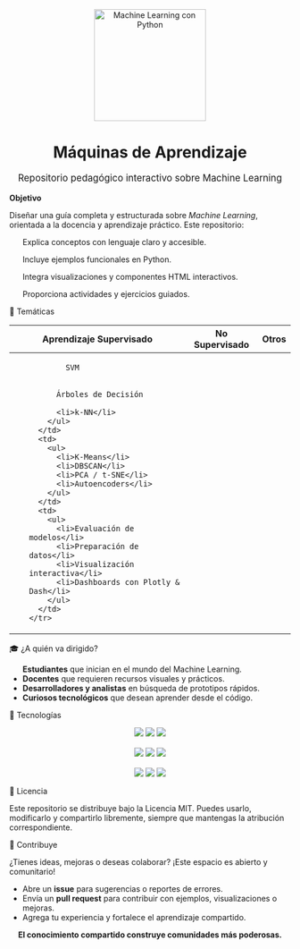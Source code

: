 <!-- Título y logo -->
<div align="center">
  <img src="https://drive.google.com/uc?export=view&id=1Cd5CvEn4VY5mI220WTtgswq5Spwq1DFL" alt="Machine Learning con Python" width="200"/>
  <h1>Máquinas de Aprendizaje</h1>
  <p style="font-size: 1.2em;">Repositorio pedagógico interactivo sobre Machine Learning</p>
</div>




 **Objetivo**

Diseñar una guía completa y estructurada sobre *Machine Learning*, orientada a la docencia y aprendizaje práctico. Este repositorio:

<ul>
 Explica conceptos con lenguaje claro y accesible.
  
  Incluye ejemplos funcionales en Python.
  
  Integra visualizaciones y componentes HTML interactivos.
  
  Proporciona actividades y ejercicios guiados.
</ul>



 📂 Temáticas 

<div align="center">

<table>
  <thead>
    <tr><th style="text-align:center;">Aprendizaje Supervisado</th><th style="text-align:center;">No Supervisado</th><th style="text-align:center;">Otros</th></tr>
  </thead>
  <tbody>
    <tr>
      <td>
        <ul>
          <Regresión Lineal
          Regresión Logística
          
            SVM
            
          
          Árboles de Decisión
          
          <li>k-NN</li>
        </ul>
      </td>
      <td>
        <ul>
          <li>K-Means</li>
          <li>DBSCAN</li>
          <li>PCA / t-SNE</li>
          <li>Autoencoders</li>
        </ul>
      </td>
      <td>
        <ul>
          <li>Evaluación de modelos</li>
          <li>Preparación de datos</li>
          <li>Visualización interactiva</li>
          <li>Dashboards con Plotly & Dash</li>
        </ul>
      </td>
    </tr>
  </tbody>
</table>

</div>



🎓 ¿A quién va dirigido?

<ul>
  <strong>Estudiantes</strong> que inician en el mundo del Machine Learning.
  <li><strong>Docentes</strong> que requieren recursos visuales y prácticos.</li>
  <li><strong>Desarrolladores y analistas</strong> en búsqueda de prototipos rápidos.</li>
  <li><strong>Curiosos tecnológicos</strong> que desean aprender desde el código.</li>
</ul>



 🧪 Tecnologías 

<div align="center">
  <a href="https://scikit-learn.org/" target="_blank"><img src="https://img.shields.io/badge/scikit--learn-F7931E?style=for-the-badge&logo=scikit-learn&logoColor=white"/></a>
  <a href="https://pandas.pydata.org/" target="_blank"><img src="https://img.shields.io/badge/Pandas-150458?style=for-the-badge&logo=pandas&logoColor=white"/></a>
  <a href="https://numpy.org/" target="_blank"><img src="https://img.shields.io/badge/Numpy-013243?style=for-the-badge&logo=numpy&logoColor=white"/></a>
  <br><br>
  <a href="https://plotly.com/" target="_blank"><img src="https://img.shields.io/badge/Plotly-3F4F75?style=for-the-badge&logo=plotly&logoColor=white"/></a>
  <a href="https://dash.plotly.com/" target="_blank"><img src="https://img.shields.io/badge/Dash-000000?style=for-the-badge&logo=plotly&logoColor=white"/></a>
  <a href="https://matplotlib.org/" target="_blank"><img src="https://img.shields.io/badge/Matplotlib-007ACC?style=for-the-badge&logo=python&logoColor=white"/></a>
  <br><br>
  <a href="https://jupyter.org/" target="_blank"><img src="https://img.shields.io/badge/Jupyter-F37626?style=for-the-badge&logo=jupyter&logoColor=white"/></a>
  <a href="https://voila.readthedocs.io/" target="_blank"><img src="https://img.shields.io/badge/Voila-43B02A?style=for-the-badge&logo=python&logoColor=white"/></a>
  <a href="https://ipywidgets.readthedocs.io/" target="_blank"><img src="https://img.shields.io/badge/IPyWidgets-E760A4?style=for-the-badge&logo=python&logoColor=white"/></a>
</div>



📜 Licencia

Este repositorio se distribuye bajo la Licencia MIT. Puedes usarlo, modificarlo y compartirlo libremente, siempre que mantengas la atribución correspondiente.


🤝 Contribuye

¿Tienes ideas, mejoras o deseas colaborar? ¡Este espacio es abierto y comunitario!

<ul>
  <li>Abre un <strong>issue</strong> para sugerencias o reportes de errores.</li>
  <li>Envía un <strong>pull request</strong> para contribuir con ejemplos, visualizaciones o mejoras.</li>
  <li>Agrega tu experiencia y fortalece el aprendizaje compartido.</li>
</ul>

<div align="center">
  <strong>El conocimiento compartido construye comunidades más poderosas.</strong>
</div>

